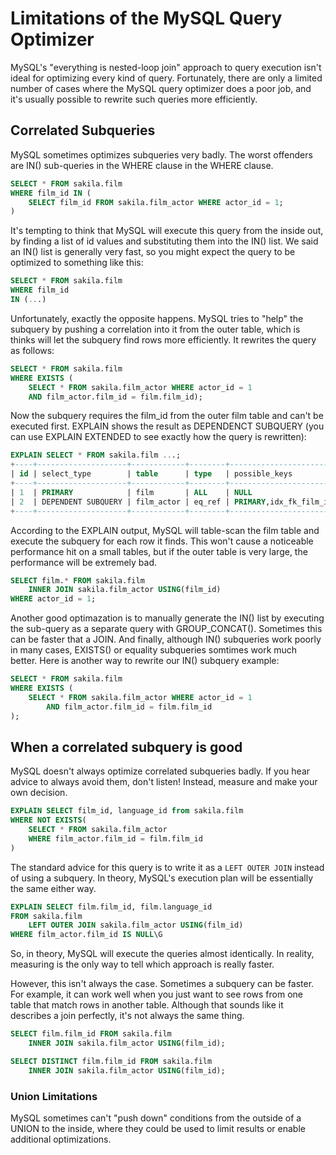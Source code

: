 # Limitations of the MySQL Query Optimizer

MySQL's "everything is nested-loop join" approach to query execution isn't ideal for optimizing every kind of query. Fortunately, there are only a limited number of cases where the MySQL query optimizer does a poor job, and it's usually possible to rewrite such queries more efficiently.

## Correlated Subqueries

MySQL sometimes optimizes subqueries very badly. The worst offenders are IN() sub-queries in the WHERE clause in the WHERE clause.

```sql
SELECT * FROM sakila.film
WHERE film_id IN (
    SELECT film_id FROM sakila.film_actor WHERE actor_id = 1;
)
```

It's tempting to think that MySQL will execute this query from the inside out, by finding a list of id values and substituting them into the IN() list. We said an IN() list is generally very fast, so you might expect the query to be optimized to something like this:

```sql
SELECT * FROM sakila.film
WHERE film_id
IN (...)
```

Unfortunately, exactly the opposite happens. MySQL tries to "help" the subquery by pushing a correlation into it from the outer table, which is thinks will let the subquery find rows more efficiently. It rewrites the query as follows:

```sql
SELECT * FROM sakila.film
WHERE EXISTS (
    SELECT * FROM sakila.film_actor WHERE actor_id = 1
    AND film_actor.film_id = film.film_id);
```

Now the subquery requires the film_id from the outer film table and can't be executed first. EXPLAIN shows the result as DEPENDENCT SUBQUERY (you can use EXPLAIN EXTENDED to see exactly how the query is rewritten):

```sql
EXPLAIN SELECT * FROM sakila.film ...;
+----+--------------------+------------+--------+------------------------+
| id | select_type        | table      | type   | possible_keys          |
+----+--------------------+------------+--------+------------------------+
| 1  | PRIMARY            | film       | ALL    | NULL                   |
| 2  | DEPENDENT SUBQUERY | film_actor | eq_ref | PRIMARY,idx_fk_film_id |
+----+--------------------+------------+--------+------------------------+
```

According to the EXPLAIN output, MySQL will table-scan the film table and execute the subquery for each row it finds. This won't cause a noticeable performance hit on a small tables, but if the outer table is very large, the performance will be extremely bad.

```sql
SELECT film.* FROM sakila.film
    INNER JOIN sakila.film_actor USING(film_id)
WHERE actor_id = 1;
```

Another good optimazation is to manually generate the IN() list by executing the sub-query as a separate query with GROUP_CONCAT(). Sometimes this can be faster that a JOIN. And finally, although IN() subqueries work poorly in many cases, EXISTS() or equality subqueries somtimes work much better. Here is another way to rewrite our IN() subquery example:

```sql
SELECT * FROM sakila.film
WHERE EXISTS (
    SELECT * FROM sakila.film_actor WHERE actor_id = 1
        AND film_actor.film_id = film.film_id
);
```

## When a correlated subquery is good

MySQL doesn't always optimize correlated subqueries badly. If you hear advice to always avoid them, don't listen! Instead, measure and make your own decision. 

```sql
EXPLAIN SELECT film_id, language_id from sakila.film
WHERE NOT EXISTS(
    SELECT * FROM sakila.film_actor
    WHERE film_actor.film_id = film.film_id
)
```

The standard advice for this query is to write it as a `LEFT OUTER JOIN` instead of using a subquery. In theory, MySQL's execution plan will be essentially the same either way.

```sql
EXPLAIN SELECT film.film_id, film.language_id
FROM sakila.film
    LEFT OUTER JOIN sakila.film_actor USING(film_id)
WHERE film_actor.film_id IS NULL\G
```

So, in theory, MySQL will execute the queries almost identically. In reality, measuring is the only way to tell which approach is really faster.

However, this isn't always the case. Sometimes a subquery can be faster. For example, it can work well when you just want to see rows from one table that match rows in another table. Although that sounds like it describes a join perfectly, it's not always the same thing.

```sql
SELECT film.film_id FROM sakila.film
    INNER JOIN sakila.film_actor USING(film_id);

SELECT DISTINCT film.film_id FROM sakila.film
    INNER JOIN sakila.film_actor USING(film_id);
```

### Union Limitations

MySQL sometimes can't "push down" conditions from the outside of a UNION to the inside, where they could be used to limit results or enable additional optimizations.
